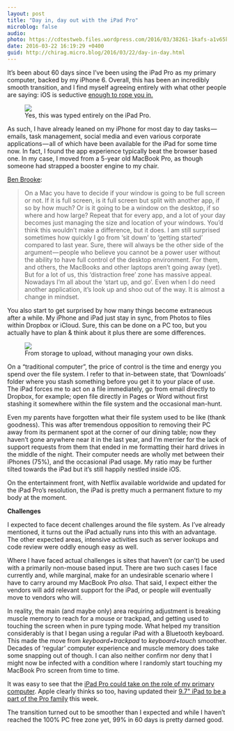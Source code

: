 ```yaml
---
layout: post
title: "Day in, day out with the iPad Pro"
microblog: false
audio: 
photo: https://cdtestweb.files.wordpress.com/2016/03/38261-1kafs-a1v65k5jih1vtx2kw.jpeg
date: 2016-03-22 16:19:29 +0400
guid: http://chirag.micro.blog/2016/03/22/day-in-day.html
---
```

It’s been about 60 days since I’ve been using the iPad Pro as my primary computer, backed by my iPhone 6. Overall, this has been an incredibly smooth transition, and I find myself agreeing entirely with what other people are saying: iOS is seductive <a href="https://brooksreview.net/2016/01/ios/" target="_blank">enough to rope you in.</a>

<figure class="wp-caption">
<img src="https://cdtestweb.files.wordpress.com/2016/03/2b68e-1l6ttkkzkgqqk6hmftny6ga.jpeg">
<figcaption class="wp-caption-text">Yes, this was typed entirely on the iPad Pro. </figcaption></figure>

As such, I have already leaned on my iPhone for most day to day tasks — emails, task management, social media and even various corporate applications — all of which have been available for the iPad for some time now. In fact, I found the app experience typically beat the browser based one. In my case, I moved from a 5-year old MacBook Pro, as though someone had strapped a booster engine to my chair.

[Ben Brooke](https://brooksreview.net/2016/01/ios/):
> On a Mac you have to decide if your window is going to be full screen or not. If it is full screen, is it full screen but split with another app, if so by how much? Or is it going to be a window on the desktop, if so where and how large? Repeat that for every app, and a lot of your day becomes just managing the size and location of your windows. 
You’d think this wouldn’t make a difference, but it does. I am still surprised sometimes how quickly I go from ‘sit down’ to ‘getting started’ compared to last year. Sure, there will always be the other side of the argument — people who believe you cannot be a power user without the ability to have full control of the desktop environment. For them, and others, the MacBooks and other laptops aren’t going away (yet). But for a lot of us, this ‘distraction free’ zone has massive appeal.
Nowadays I’m all about the ‘start up, and go’. Even when I do need another application, it’s look up and shoo out of the way. It is almost a change in mindset.

You also start to get surprised by how many things become extraneous after a while. My iPhone and iPad just stay in sync, from Photos to files within Dropbox or iCloud. Sure, this can be done on a PC too, but you actually have to plan & think about it plus there are some differences.  

<figure class="wp-caption">
<img src="https://cdtestweb.files.wordpress.com/2016/03/38261-1kafs-a1v65k5jih1vtx2kw.jpeg">

<figcaption class="wp-caption-text">From storage to upload, without managing your own disks.</figcaption></figure>

On a “traditional computer”, the price of control is the time and energy you spend over the file system. I refer to that in-between state, that ‘Downloads’ folder where you stash something before you get it to your place of use. The iPad forces me to act on a file immediately, go from email directly to Dropbox, for example; open file directly in Pages or Word without first stashing it somewhere within the file system and the occasional man-hunt.  

Even my parents have forgotten what their file system used to be like (thank goodness). This was after tremendous opposition to removing their PC away from its permanent spot at the corner of our dining table; now they haven’t gone anywhere near it in the last year, and I’m merrier for the lack of support requests from them that ended in me formatting their hard drives in the middle of the night. Their computer needs are wholly met between their iPhones (75%), and the occasional iPad usage. My ratio may be further tilted towards the iPad but it’s still happily nestled inside iOS.


On the entertainment front, with Netflix available worldwide and updated for the iPad Pro’s resolution, the iPad is pretty much a permanent fixture to my body at the moment.

**Challenges**  

I expected to face decent challenges around the file system. As I’ve already mentioned, it turns out the iPad actually runs into this with an advantage. The other expected areas, intensive activities such as server lookups and code review were oddly enough easy as well.

Where I have faced actual challenges is sites that haven’t (or can’t) be used with a primarily non-mouse based input. There are two such cases I face currently and, while marginal, make for an undesirable scenario where I have to carry around my MacBook Pro <em>also. </em>That said, I expect either the vendors will add relevant support for the iPad, or people will eventually move to vendors who will.

In reality, the main (and maybe only) area requiring adjustment is breaking muscle memory to reach for a mouse or trackpad, and getting used to touching the screen when in pure typing mode. What helped my transition considerably is that I began using a regular iPad with a Bluetooth keyboard. This made the move from *keyboard+trackpad* to *keyboard+touch* smoother. Decades of ‘regular’ computer experience and muscle memory does take some snapping out of though. I can also neither confirm nor deny that I might now be infected with a condition where I randomly start touching my MacBook Pro screen from time to time.

It was easy to see that the [iPad Pro could take on the role of my primary computer](http://www.chirag.biz/2015/09/30/the-ipad-pro.html). Apple clearly thinks so too, having updated their [9.7" iPad to be a part of the Pro family](http://www.apple.com/pr/library/2016/03/21Apple-Introduces-9-7-inch-iPad-Pro.html) this week.

The transition turned out to be smoother than I expected and while I haven’t reached the 100% PC free zone yet, 99% in 60 days is pretty darned good.
